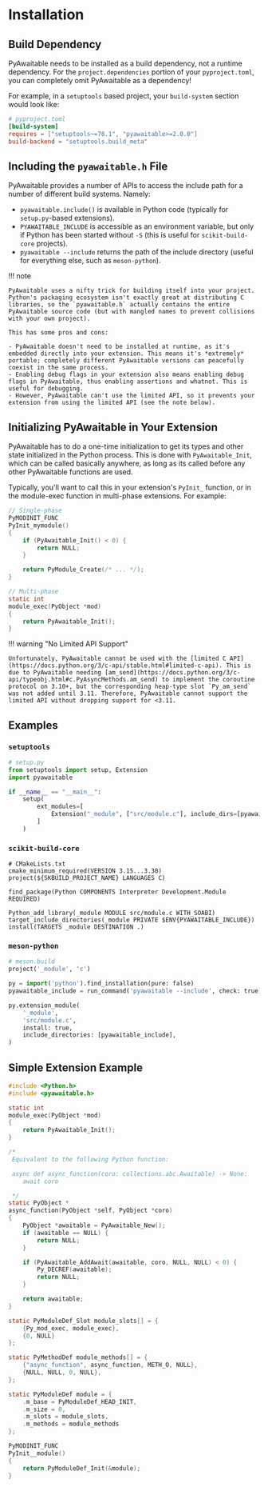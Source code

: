 # Installation

## Build Dependency

PyAwaitable needs to be installed as a build dependency, not a runtime dependency. For the `project.dependencies` portion of your `pyproject.toml`, you can completely omit PyAwaitable as a dependency!

For example, in a `setuptools` based project, your `build-system` section would look like:

```toml
# pyproject.toml
[build-system]
requires = ["setuptools~=78.1", "pyawaitable>=2.0.0"]
build-backend = "setuptools.build_meta"
```

## Including the `pyawaitable.h` File

PyAwaitable provides a number of APIs to access the include path for a number of different build systems. Namely:

-   `pyawaitable.include()` is available in Python code (typically for `setup.py`-based extensions).
-   `PYAWAITABLE_INCLUDE` is accessible as an environment variable, but only if Python has been started without `-S` (this is useful for `scikit-build-core` projects).
-   `pyawaitable --include` returns the path of the include directory (useful for everything else, such as `meson-python`).

!!! note

    PyAwaitable uses a nifty trick for building itself into your project. Python's packaging ecosystem isn't exactly great at distributing C libraries, so the `pyawaitable.h` actually contains the entire PyAwaitable source code (but with mangled names to prevent collisions with your own project).

    This has some pros and cons:

    - PyAwaitable doesn't need to be installed at runtime, as it's embedded directly into your extension. This means it's *extremely* portable; completely different PyAwaitable versions can peacefully coexist in the same process.
    - Enabling debug flags in your extension also means enabling debug flags in PyAwaitable, thus enabling assertions and whatnot. This is useful for debugging.
    - However, PyAwaitable can't use the limited API, so it prevents your extension from using the limited API (see the note below).

## Initializing PyAwaitable in Your Extension

PyAwaitable has to do a one-time initialization to get its types and other state initialized in the Python process. This is done with `PyAwaitable_Init`, which can be called basically anywhere, as long as its called before any other PyAwaitable functions are used.

Typically, you'll want to call this in your extension's `PyInit_` function, or in the module-exec function in multi-phase extensions. For example:

```c
// Single-phase
PyMODINIT_FUNC
PyInit_mymodule()
{
    if (PyAwaitable_Init() < 0) {
        return NULL;
    }

    return PyModule_Create(/* ... */);
}
```

```c
// Multi-phase
static int
module_exec(PyObject *mod)
{
    return PyAwaitable_Init();
}
```

!!! warning "No Limited API Support"

    Unfortunately, PyAwaitable cannot be used with the [limited C API](https://docs.python.org/3/c-api/stable.html#limited-c-api). This is due to PyAwaitable needing [am_send](https://docs.python.org/3/c-api/typeobj.html#c.PyAsyncMethods.am_send) to implement the coroutine protocol on 3.10+, but the corresponding heap-type slot `Py_am_send` was not added until 3.11. Therefore, PyAwaitable cannot support the limited API without dropping support for <3.11.

## Examples

### `setuptools`

```py
# setup.py
from setuptools import setup, Extension
import pyawaitable

if __name__ == "__main__":
    setup(
        ext_modules=[
            Extension("_module", ["src/module.c"], include_dirs=[pyawaitable.include()])
        ]
    )
```

### `scikit-build-core`

```t
# CMakeLists.txt
cmake_minimum_required(VERSION 3.15...3.30)
project(${SKBUILD_PROJECT_NAME} LANGUAGES C)

find_package(Python COMPONENTS Interpreter Development.Module REQUIRED)

Python_add_library(_module MODULE src/module.c WITH_SOABI)
target_include_directories(_module PRIVATE $ENV{PYAWAITABLE_INCLUDE})
install(TARGETS _module DESTINATION .)
```

### `meson-python`

```py
# meson.build
project('_module', 'c')

py = import('python').find_installation(pure: false)
pyawaitable_include = run_command('pyawaitable --include', check: true).stdout().strip()

py.extension_module(
    '_module',
    'src/module.c',
    install: true,
    include_directories: [pyawaitable_include],
)
```

## Simple Extension Example

```c
#include <Python.h>
#include <pyawaitable.h>

static int
module_exec(PyObject *mod)
{
    return PyAwaitable_Init();
}

/*
 Equivalent to the following Python function:

 async def async_function(coro: collections.abc.Awaitable) -> None:
    await coro

 */
static PyObject *
async_function(PyObject *self, PyObject *coro)
{
    PyObject *awaitable = PyAwaitable_New();
    if (awaitable == NULL) {
        return NULL;
    }

    if (PyAwaitable_AddAwait(awaitable, coro, NULL, NULL) < 0) {
        Py_DECREF(awaitable);
        return NULL;
    }

    return awaitable;
}

static PyModuleDef_Slot module_slots[] = {
    {Py_mod_exec, module_exec},
    {0, NULL}
};

static PyMethodDef module_methods[] = {
    {"async_function", async_function, METH_O, NULL},
    {NULL, NULL, 0, NULL},
};

static PyModuleDef module = {
    .m_base = PyModuleDef_HEAD_INIT,
    .m_size = 0,
    .m_slots = module_slots,
    .m_methods = module_methods
};

PyMODINIT_FUNC
PyInit__module()
{
    return PyModuleDef_Init(&module);
}
```
